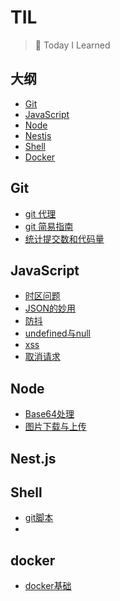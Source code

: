 # TIL

> 📝 Today I Learned


## 大纲

- [Git](#git)
- [JavaScript](#javascript)
- [Node](#Node)
- [Nestjs](#nestjs)
- [Shell](#Shell)
- [Docker](#docker)





## Git

- [git 代理](Git/git代理.md)
- [git 简易指南](Git/git简易指南.md)
- [统计提交数和代码量](Git/统计提交数和代码量.md)







## JavaScript

- [时区问题](JavaScript/时区问题.md)
- [JSON的妙用](JavaScript/JSON.md)
- [防抖](JavaScript/防抖.md)
- [undefined与null](JavaScript/undefined与null.md)
- [xss](JavaScript/xss攻击.md)
- [取消请求](JavaScript/取消请求.md)





## Node

- [Base64处理](Node.js/Base64图片处理.md)
- [图片下载与上传](Node.js/图片下载与上传.md)








## Nest.js





## Shell

- [git脚本](Shell/git脚本.md)
- 





## docker

- [docker基础](Docker/快速开始.md)
